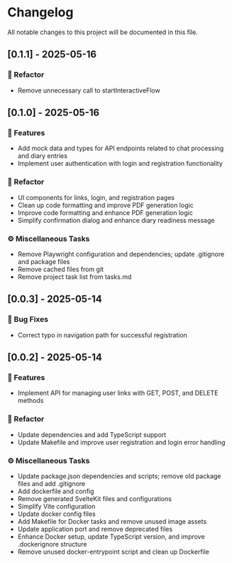 # Changelog

All notable changes to this project will be documented in this file.

## [0.1.1] - 2025-05-16

### 🚜 Refactor

- Remove unnecessary call to startInteractiveFlow

## [0.1.0] - 2025-05-16

### 🚀 Features

- Add mock data and types for API endpoints related to chat processing and diary entries
- Implement user authentication with login and registration functionality

### 🚜 Refactor

- UI components for links, login, and registration pages
- Clean up code formatting and improve PDF generation logic
- Improve code formatting and enhance PDF generation logic
- Simplify confirmation dialog and enhance diary readiness message

### ⚙️ Miscellaneous Tasks

- Remove Playwright configuration and dependencies; update .gitignore and package files
- Remove cached files from git
- Remove project task list from tasks.md

## [0.0.3] - 2025-05-14

### 🐛 Bug Fixes

- Correct typo in navigation path for successful registration

## [0.0.2] - 2025-05-14

### 🚀 Features

- Implement API for managing user links with GET, POST, and DELETE methods

### 🚜 Refactor

- Update dependencies and add TypeScript support
- Update Makefile and improve user registration and login error handling

### ⚙️ Miscellaneous Tasks

- Update package.json dependencies and scripts; remove old package files and add .gitignore
- Add dockerfile and config
- Remove generated SvelteKit files and configurations
- Simplify Vite configuration
- Update docker config files
- Add Makefile for Docker tasks and remove unused image assets
- Update application port and remove deprecated files
- Enhance Docker setup, update TypeScript version, and improve .dockerignore structure
- Remove unused docker-entrypoint script and clean up Dockerfile

<!-- generated by git-cliff -->
